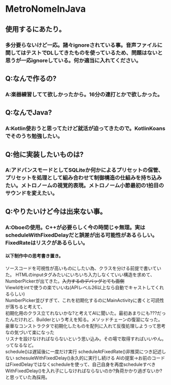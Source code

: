 # MetroNomeInJava

## 使用するにあたり。
### 多分要らないけど一応。諸々ignoreされている事。音声ファイルに関してはテストでDLしてきたものを使っているため、問題はないと思うが一応ignoreしている。何か適当に入れてください。

## Q:なんで作るの?
###    A:楽器練習してて欲しかったから。16分の連打とかで欲しかった。

## Q:なんでJava?
###    A:Kotlin使おうと思ってたけど就活が迫ってきたので。KotlinKoansでそのうち勉強したい。

## Q:他に実装したいものは?
###    A:アドバンスモードとしてSQLiteか何かによるプリセットの保管、プリセットを処理として組み合わせて制御構造の仕組みを持ち込みたい。メトロノームの視覚的表現。メトロノーム小節最初の1拍目のサウンドを変えたい。

## Q:やりたいけど今は出来ない事。
### A:Oboeの使用。C++が必要らしく今の時間じゃ無理。実はscheduleWithFixedDelayだと誤差が出る可能性があるらしい。FixedRateはリスクがあるらしい。

#### 以下制作中の思考書き置き。
ソースコードを可視性が高いものにしたい為、クラスを分ける前提で書いていた。
HTMLのinputタグみたいにいちいち入力しなくていい構造を求めて、NumberPickerが出てきた。~~入力するのデバッグとても面倒~~  
ViewIdをintで使うの楽でいいね(APIレベル26以上なら自動でキャストしてくれるらしい)  
NumberPicker並びすぎて、これを初期化するのにMainActivityに書くと可読性が落ちると考えて、  
初期化用のクラス立てれないかな?と考えてAIに聞いた。最初あまりにも???だったんだけれど、Builderという考えを知る。メソッドチェーンの復習になった。  
豪華なコンストラクタで初期化したものを配列に入れて反復処理しようって思考なの気づいて楽になった  
リスナを設けなければならないという思い込み。その場で取得すればいいやん。ってなるなど。  
schedule()は遅延後に一度だけ実行
scheduleAtFixedRate()非推奨につき記述しない
schesuleWithFixedDelay()永久的に実行し続ける
AIの提案->お前のコードはFixedDelayではなくscheduleを使って、自己自身を再度scheduleすべき
WithFixedDelay()を入れ子にしなければならないのか?負荷かかり過ぎないか?と思っていた為採用。
